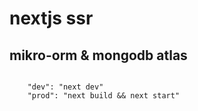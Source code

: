 # nextjs ssr 

## mikro-orm & mongodb atlas

```

    "dev": "next dev"
    "prod": "next build && next start"

```
